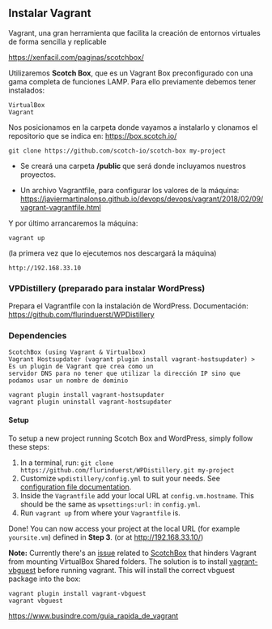 ## Instalar Vagrant
Vagrant, una gran herramienta que facilita la creación de entornos virtuales de forma sencilla y replicable

https://xenfacil.com/paginas/scotchbox/

Utilizaremos <strong>Scotch Box</strong>, que es un Vagrant Box preconfigurado con una gama completa de funciones LAMP. Para ello previamente debemos tener instalados:

	VirtualBox
	Vagrant
      
Nos posicionamos en la carpeta donde vayamos a instalarlo y clonamos el repositorio que se indica en: https://box.scotch.io/

	git clone https://github.com/scotch-io/scotch-box my-project

- Se creará una carpeta <b>/public </b> que será donde incluyamos nuestros proyectos.

- Un archivo Vagrantfile, para configurar los valores de la máquina: https://javiermartinalonso.github.io/devops/devops/vagrant/2018/02/09/vagrant-vagrantfile.html


Y por último arrancaremos la máquina:

	vagrant up
	
(la primera vez que lo ejecutemos nos descargará la máquina)

	http://192.168.33.10

### VPDistillery (preparado para instalar WordPress)
Prepara el Vagrantfile con la instalación de WordPress. Documentación: https://github.com/flurinduerst/WPDistillery

### Dependencies

    ScotchBox (using Vagrant & Virtualbox)
    Vagrant Hostsupdater (vagrant plugin install vagrant-hostsupdater) > Es un plugin de Vagrant que crea como un 
    servidor DNS para no tener que utilizar la dirección IP sino que podamos usar un nombre de dominio
    
    vagrant plugin install vagrant-hostsupdater
    vagrant plugin uninstall vagrant-hostsupdater


#### Setup

To setup a new project running Scotch Box and WordPress, simply follow these steps:

1. In a terminal, run: `git clone https://github.com/flurinduerst/WPDistillery.git my-project`
2. Customize `wpdistillery/config.yml` to suit your needs. See [configuration file documentation](https://github.com/flurinduerst/WPDistillery/blob/master/README_CONFIG.md).
3. Inside the `Vagrantfile` add your local URL at `config.vm.hostname`. This should be the same as `wpsettings:url:` in `config.yml`.
4. Run `vagrant up` from where your `Vagrantfile` is.

Done! You can now access your project at the local URL (for example `yoursite.vm`) defined in **Step 3**. (or at http://192.168.33.10/)

**Note:** Currently there's an [issue](https://github.com/scotch-io/scotch-box/issues/296) related to [ScotchBox](https://github.com/scotch-io/scotch-box) that hinders Vagrant from mounting VirtualBox Shared folders. The solution is to install [vagrant-vbguest](https://github.com/dotless-de/vagrant-vbguest) before running vagrant. This will install the correct vbguest package into the box:

```
vagrant plugin install vagrant-vbguest
vagrant vbguest
```

https://www.busindre.com/guia_rapida_de_vagrant

